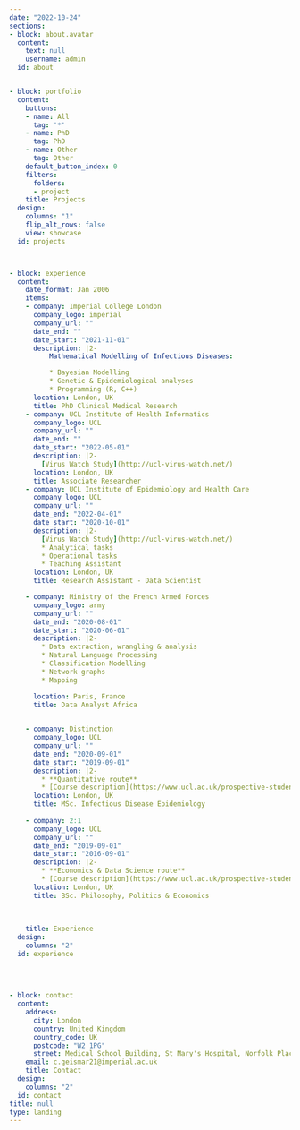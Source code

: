 ```yaml
---
date: "2022-10-24"
sections:
- block: about.avatar
  content:
    text: null
    username: admin
  id: about


- block: portfolio
  content:
    buttons:
    - name: All
      tag: '*'
    - name: PhD
      tag: PhD
    - name: Other
      tag: Other
    default_button_index: 0
    filters:
      folders:
      - project
    title: Projects
  design:
    columns: "1"
    flip_alt_rows: false
    view: showcase
  id: projects



- block: experience
  content:
    date_format: Jan 2006
    items:
    - company: Imperial College London
      company_logo: imperial
      company_url: ""
      date_end: ""
      date_start: "2021-11-01"
      description: |2-
          Mathematical Modelling of Infectious Diseases:

          * Bayesian Modelling
          * Genetic & Epidemiological analyses
          * Programming (R, C++)
      location: London, UK
      title: PhD Clinical Medical Research
    - company: UCL Institute of Health Informatics
      company_logo: UCL
      company_url: ""
      date_end: ""
      date_start: "2022-05-01"
      description: |2-
        [Virus Watch Study](http://ucl-virus-watch.net/)
      location: London, UK
      title: Associate Researcher
    - company: UCL Institute of Epidemiology and Health Care
      company_logo: UCL
      company_url: ""
      date_end: "2022-04-01"
      date_start: "2020-10-01"
      description: |2-
        [Virus Watch Study](http://ucl-virus-watch.net/)
        * Analytical tasks 
        * Operational tasks 
        * Teaching Assistant
      location: London, UK
      title: Research Assistant - Data Scientist

    - company: Ministry of the French Armed Forces
      company_logo: army
      company_url: ""
      date_end: "2020-08-01"
      date_start: "2020-06-01"
      description: |2-
        * Data extraction, wrangling & analysis
        * Natural Language Processing
        * Classification Modelling
        * Network graphs
        * Mapping

      location: Paris, France
      title: Data Analyst Africa
      

    - company: Distinction
      company_logo: UCL
      company_url: ""
      date_end: "2020-09-01"
      date_start: "2019-09-01"
      description: |2-
        * **Quantitative route**
        * [Course description](https://www.ucl.ac.uk/prospective-students/graduate/taught-degrees/applied-infectious-disease-epidemiology-msc)
      location: London, UK
      title: MSc. Infectious Disease Epidemiology
           
    - company: 2:1
      company_logo: UCL
      company_url: ""
      date_end: "2019-09-01"
      date_start: "2016-09-01"
      description: |2-
        * **Economics & Data Science route**
        * [Course description](https://www.ucl.ac.uk/prospective-students/graduate/taught-degrees/applied-infectious-disease-epidemiology-msc)
      location: London, UK
      title: BSc. Philosophy, Politics & Economics
           
      
      
    title: Experience
  design:
    columns: "2"
  id: experience
  
  
    
    
- block: contact
  content:
    address:
      city: London
      country: United Kingdom
      country_code: UK
      postcode: "W2 1PG"
      street: Medical School Building, St Mary's Hospital, Norfolk Place
    email: c.geismar21@imperial.ac.uk 
    title: Contact
  design:
    columns: "2"
  id: contact
title: null
type: landing
---
```

